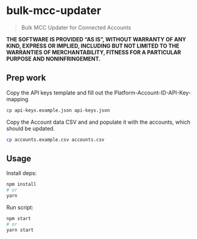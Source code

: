# bulk-mcc-updater

> Bulk MCC Updater for Connected Accounts

**THE SOFTWARE IS PROVIDED “AS IS”, WITHOUT WARRANTY OF ANY KIND, EXPRESS OR IMPLIED, INCLUDING BUT NOT LIMITED TO THE WARRANTIES OF MERCHANTABILITY, FITNESS FOR A PARTICULAR PURPOSE AND NONINFRINGEMENT.**

## Prep work

Copy the API keys template and fill out the Platform-Account-ID-API-Key-mapping

```bash
cp api-keys.example.json api-keys.json
```

Copy the Account data CSV and and populate it with the accounts, which should be updated.

```bash
cp accounts.example.csv accounts.csv
```

## Usage

Install deps:

```bash
npm install
# or
yarn
```

Run script:

```bash
npm start
# or
yarn start
```
